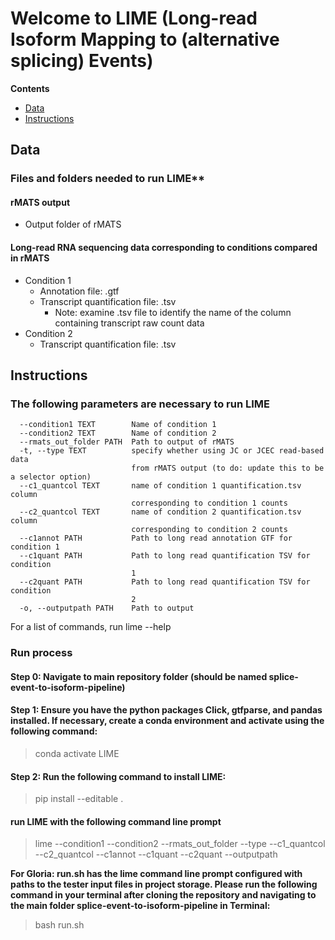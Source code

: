 # Welcome to LIME (Long-read Isoform Mapping to (alternative splicing) Events)
**Contents**

- [Data](#data)
- [Instructions](#instructions)

## Data
### Files and folders needed to run LIME** 
#### rMATS output
- Output folder of rMATS
#### Long-read RNA sequencing data corresponding to conditions compared in rMATS
- Condition 1
    - Annotation file: .gtf
    - Transcript quantification file: .tsv
        - Note: examine .tsv file to identify the name of the column containing transcript raw count data
- Condition 2
    - Transcript quantification file: .tsv

## Instructions
### The following parameters are necessary to run LIME
``` 
  --condition1 TEXT        Name of condition 1
  --condition2 TEXT        Name of condition 2
  --rmats_out_folder PATH  Path to output of rMATS
  -t, --type TEXT          specify whether using JC or JCEC read-based data
                           from rMATS output (to do: update this to be a selector option)
  --c1_quantcol TEXT       name of condition 1 quantification.tsv column
                           corresponding to condition 1 counts
  --c2_quantcol TEXT       name of condition 2 quantification.tsv column
                           corresponding to condition 2 counts
  --c1annot PATH           Path to long read annotation GTF for condition 1
  --c1quant PATH           Path to long read quantification TSV for condition
                           1
  --c2quant PATH           Path to long read quantification TSV for condition
                           2
  -o, --outputpath PATH    Path to output
``` 
For a list of commands, run lime --help

### Run process
#### Step 0: Navigate to main repository folder (should be named splice-event-to-isoform-pipeline)
#### Step 1: Ensure you have the python packages Click, gtfparse, and pandas installed. If necessary, create a conda environment and activate using the following command:
> conda activate LIME
#### Step 2: Run the following command to install LIME:
> pip install --editable .
#### run LIME with the following command line prompt
> lime --condition1 --condition2 --rmats_out_folder --type --c1_quantcol --c2_quantcol --c1annot --c1quant --c2quant --outputpath

**For Gloria: run.sh has the lime command line prompt configured with paths to the tester input files in project storage. Please run the following command in your terminal after cloning the repository and navigating to the main folder splice-event-to-isoform-pipeline in Terminal:**
> bash run.sh

